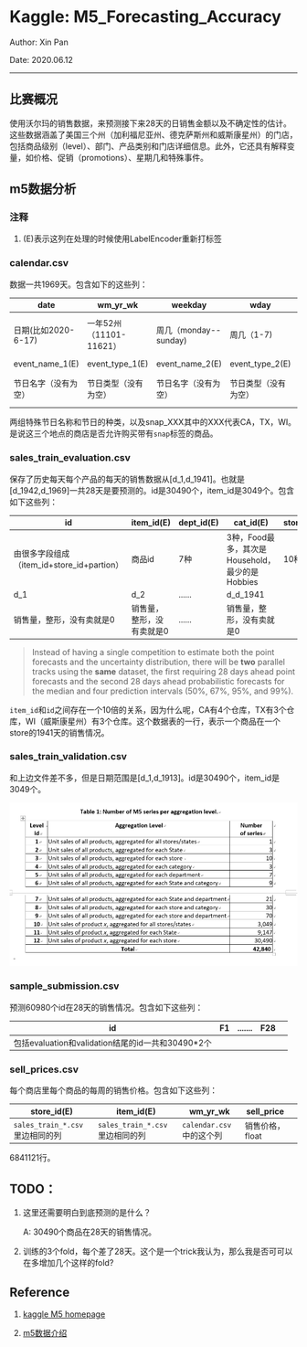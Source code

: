 # Kaggle: M5_Forecasting_Accuracy

Author: Xin Pan

Date: 2020.06.12

---

## 比赛概况

使用沃尔玛的销售数据，来预测接下来28天的日销售金额以及不确定性的估计。这些数据涵盖了美国三个州（加利福尼亚州、德克萨斯州和威斯康星州）的门店，包括商品级别（level）、部门、产品类别和门店详细信息。此外，它还具有解释变量，如价格、促销（promotions）、星期几和特殊事件。

## m5数据分析

### 注释

1. (E)表示这列在处理的时候使用LabelEncoder重新打标签



### calendar.csv

数据一共1969天。包含如下的这些列：

| date                 | wm_yr_wk                | weekday               | wday                 | month              | year               | d                                    |
| -------------------- | ----------------------- | --------------------- | -------------------- | ------------------ | ------------------ | ------------------------------------ |
| 日期(比如2020-6-17)  | 一年52州（11101-11621） | 周几（monday--sunday) | 周几（1-7)           | 1-12               | 2011这样的数字     | d_1-d_1969(2011-1-29开始），一直累加 |
| event_name_1(E)      | event_type_1(E)         | event_name_2(E)       | event_type_2(E)      | snap_CA            | snap_TX            | snap_WI                              |
| 节日名字（没有为空） | 节日类型（没有为空）    | 节日名字（没有为空）  | 节日类型（没有为空） | 0/1（可以/不可以） | 0/1（可以/不可以） | 0/1（可以/不可以）                   |

两组特殊节日名称和节日的种类，以及snap_XXX其中的XXX代表CA，TX，WI。是说这三个地点的商店是否允许购买带有`snap`标签的商品。



### sales_train_evaluation.csv

保存了历史每天每个产品的每天的销售数据从[d_1,d_1941]。也就是[d_1942,d_1969]一共28天是要预测的。id是30490个，item_id是3049个。包含如下这些列：

| id   | item_id(E) | dept_id(E) | cat_id(E) | store_id(E) | state_id(E) |
| ---- | ------- | ------- | -------- | -------- | -------- |
| 由很多字段组成（item_id+store_id+partion） | 商品id | 7种 | 3种，Food最多，其次是Household，最少的是Hobbies | 10种 | 3个 |
| d_1  | d_2     | ......  | d_d_1941 |||
| 销售量，整形，没有卖就是0 | 销售量，整形，没有卖就是0 | ...... | 销售量，整形，没有卖就是0 |||

> Instead of having a single competition to estimate both the point forecasts and the uncertainty distribution, there will be **two** parallel tracks using the **same** dataset, the first requiring 28 days ahead point forecasts and the second 28 days ahead probabilistic forecasts for the median and four prediction intervals (50%, 67%, 95%, and 99%).

`item_id`和`id`之间存在一个10倍的关系，因为什么呢，CA有4个仓库，TX有3个仓库，WI（威斯康星州）有3个仓库。这个数据表的一行，表示一个商品在一个store的1941天的销售情况。



### sales_train_validation.csv

和上边文件差不多，但是日期范围是[d_1,d_1913]。id是30490个，item_id是3049个。

![image-20200609002214351](assets/image-20200609002214351.png)



### sample_submission.csv

预测60980个id在28天的销售情况。包含如下这些列：

| id                                                | F1   | ....... | F28  |      |
| ------------------------------------------------- | ---- | ------- | ---- | ---- |
| 包括evaluation和validation结尾的id一共和30490*2个 |      |         |      |      |



### sell_prices.csv

每个商店里每个商品的每周的销售价格。包含如下这些列：

| store_id(E)                     | item_id(E)                      | wm_yr_wk                 | sell_price      |      |
| ------------------------------- | ------------------------------- | ------------------------ | --------------- | ---- |
| `sales_train_*.csv`里边相同的列 | `sales_train_*.csv`里边相同的列 | `calendar.csv`中的这个列 | 销售价格，float |      |

6841121行。



## TODO：

1. 这里还需要明白到底预测的是什么？

   A: 30490个商品在28天的销售情况。

2. 训练的3个fold，每个差了28天。这个是一个trick我认为，那么我是否可可以在多增加几个这样的fold?


## Reference

1. [kaggle M5 homepage](https://www.kaggle.com/c/m5-forecasting-accuracy)

2. [m5数据介绍](https://mofc.unic.ac.cy/m5-competition/)